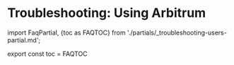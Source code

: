 # Troubleshooting: Using Arbitrum

import FaqPartial, {toc as FAQTOC} from './partials/_troubleshooting-users-partial.md';

<div data-faq-origin-slug='user-faq'>
    <FaqPartial />
</div>

export const toc = FAQTOC